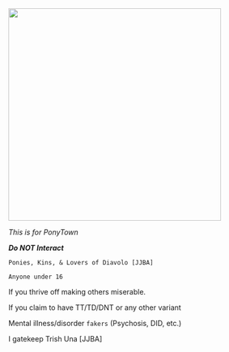 <img src="https://i.pinimg.com/originals/eb/f9/7f/ebf97f93f96e56f67674bc951c713db9.gif" width="420" >


*This is for PonyTown*

***Do NOT Interact***

`Ponies, Kins, & Lovers of Diavolo [JJBA]` 

 `Anyone under 16`

If you thrive off making others miserable.

If you claim to have TT/TD/DNT or any other variant

Mental illness/disorder `fakers` (Psychosis, DID, etc.)

I gatekeep Trish Una [JJBA]
